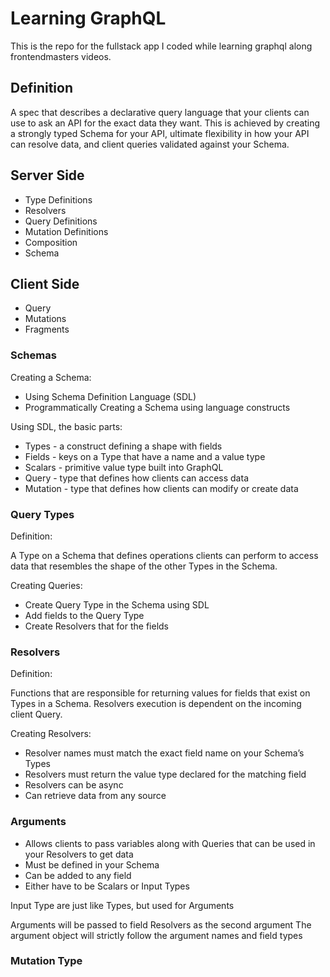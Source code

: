 # Learning GraphQL

This is the repo for the fullstack app I coded while learning graphql along frontendmasters videos.

## Definition

A spec that describes a declarative query language that your clients can use to ask an API for the exact data they want. This is achieved by creating a strongly typed Schema for your API, ultimate flexibility in how your API can resolve data, and client queries validated against your Schema.

## Server Side

- Type Definitions
- Resolvers
- Query Definitions
- Mutation Definitions
- Composition
- Schema

## Client Side

- Query
- Mutations
- Fragments

### Schemas

Creating a Schema:

- Using Schema Definition Language (SDL)
- Programmatically Creating a Schema using language constructs

Using SDL, the basic parts:

- Types - a construct defining a shape with fields
- Fields - keys on a Type that have a name and a value type
- Scalars - primitive value type built into GraphQL
- Query - type that defines how clients can access data
- Mutation - type that defines how clients can modify or create data

### Query Types

Definition:

A Type on a Schema that defines operations clients can perform to access data that resembles the shape of the other Types in the Schema.

Creating Queries:

- Create Query Type in the Schema using SDL
- Add fields to the Query Type
- Create Resolvers that for the fields

### Resolvers

Definition:

Functions that are responsible for returning values for fields that exist on Types in a Schema. Resolvers execution is dependent on the incoming client Query.

Creating Resolvers:

- Resolver names must match the exact field name on your Schema’s Types
- Resolvers must return the value type declared for the matching field
- Resolvers can be async
- Can retrieve data from any source

### Arguments

- Allows clients to pass variables along with Queries that can be used in your Resolvers to get data
- Must be defined in your Schema
- Can be added to any field
- Either have to be Scalars or Input Types

Input Type are just like Types, but used for Arguments

Arguments will be passed to field Resolvers as the second argument
The argument object will strictly follow the argument names and field types

### Mutation Type
